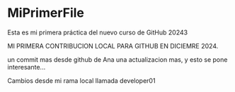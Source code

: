 # MiPrimerFile

Esta es mi primera práctica del nuevo curso de GitHub 20243


MI PRIMERA CONTRIBUCION LOCAL PARA GITHUB EN DICIEMRE 2024.

un commit mas desde github de Ana
una actualizacion mas, y esto se pone interesante...

Cambios desde mi rama local llamada developer01
